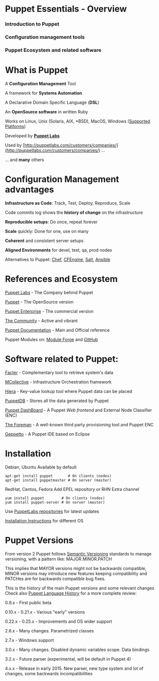 # Puppet Essentials - Overview

### Introduction to Puppet

### Configuration management tools

### Puppet Ecosystem and related software


# What is Puppet

  A **Configuration Management** Tool

  A framework for **Systems Automation**

  A Declarative Domain Specific Language (**DSL**)

  An **OpenSource software** in written Ruby

  Works on Linux, Unix (Solaris, AIX, *BSD), MacOS, Windows ([Supported Platforms](http://docs.puppetlabs.com/guides/platforms.html))

  Developed by **[Puppet Labs](http://puppetlabs.com)**

  Used by [http://puppetlabs.com/customers/companies/](http://puppetlabs.com/customers/companies/) ...

  ... and **many** others


# Configuration Management advantages

  **Infrastructure as Code**: Track, Test, Deploy, Reproduce, Scale

  Code commits log shows the **history of change** on the infrastructure

  **Reproducible setups**: Do once, repeat forever

  **Scale** quickly: Done for one, use on many

  **Coherent** and consistent server setups

  **Aligned Environments** for devel, test, qa, prod nodes

  Alternatives to Puppet: [Chef](http://www.opscode.com/chef/), [CFEngine](http://cfengine.com/), [Salt](http://saltstack.com/), [Ansible](http://www.ansibleworks.com/)

# References and Ecosystem

  [Puppet Labs](http://puppetlabs.com) - The Company behind Puppet

  [Puppet](http://puppetlabs.com/puppet/puppet-open-source/) - The OpenSource version

  [Puppet Enterprise](http://puppetlabs.com/puppet/puppet-enterprise/) - The commercial version

  [The Community](http://puppetlabs.com/community/overview/) - Active and vibrant

  [Puppet Documentation](http://docs.puppetlabs.com/) - Main and Official reference

  Puppet Modules on: [Module Forge](http://forge.puppetlabs.com) and [GitHub](https://github.com/search?q=puppet)

# Software related to Puppet:

  [Facter](http://docs.puppetlabs.com/facter/) - Complementary tool to retrieve system's data

  [MCollective](http://docs.puppetlabs.com/mcollective/) - Infrastructure Orchestration framework

  [Hiera](http://docs.puppetlabs.com/hiera/1/) - Key-value lookup tool where Puppet data can be placed

  [PuppetDB](http://docs.puppetlabs.com/puppetdb/1/) - Stores all the data generated by Puppet

  [Puppet DashBoard](http://docs.puppetlabs.com/dashboard/) - A Puppet *Web frontend* and External Node Classifier (ENC)

  [The Foreman](http://theforeman.org/) - A well-known third party provisioning tool and Puppet ENC

  [Geppetto](http://cloudsmith.github.com/geppetto) - A Puppet IDE based on Eclipse


# Installation

  Debian, Ubuntu
  Available by default

    apt-get install puppet       # On clients (nodes)
    apt-get install puppetmaster # On server (master)

  RedHat, Centos, Fedora
  Add EPEL repository or RHN Extra channel

    yum install puppet        # On clients (nodes)
    yum install puppet-server # On server (master)

  Use [PuppetLabs repositories](http://docs.puppetlabs.com/guides/puppetlabs_package_repositories.html) for latest updates

  [Installation Instructions](http://docs.puppetlabs.com/guides/installation.html) for different OS

# Puppet Versions

From version 2 Puppet follows [Semantic Versioning](http://semver.org/) standards to manage versioning, with a pattern like: MAJOR.MINOR.PATCH

This implies that MAYOR versions might not be backwards compatible, MINOR versions may introduce new features keeping compatibility and PATCHes are for backwards compatible bug fixes.

This is the history of the main Puppet versions and some relevant changes
Check also [Puppet Language History](http://docs.puppetlabs.com/guides/language_history.html) for a more complete review:

  0.9.x  - First public beta

  0.10.x - 0.21.x - Various "early" versions

  0.22.x - 0.25.x - Improvements and OS wider support

  2.6.x  - Many changes. Parametrized classes

  2.7.x  - Windows support

  3.0.x  - Many changes. Disabled dynamic variables scope. Data bindings

  3.2.x  - Future parser (experimental, will be default in Puppet 4)

  4.x.x  - Release in early 2015. New parser, new type system and lot of changes, some backwards incompatibilities

